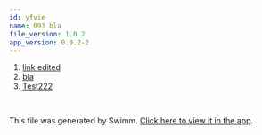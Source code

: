```yaml
---
id: yfvie
name: 093 bla
file_version: 1.0.2
app_version: 0.9.2-2
---
```


<!-- Steps - Do not remove this comment -->
1. [link edited](https://raw.githubusercontent.com/BetaSu/big-react/master/README.md)
2. [bla](bla.233bj.sw.md)
3. [Test222](test222.sBUGF75ls51WaqttBDQA.sw.md)


<br/>

This file was generated by Swimm. [Click here to view it in the app](https://swimm-web-app.web.app/repos/ls4DA2fLasmQuEbT4ipw/docs/yfvie).